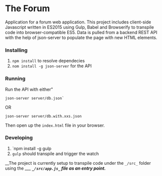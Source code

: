 # The Forum 

Application for a forum web application.  This project includes client-side Javascript written in ES2015 using Gulp, Babel and Browserify to transpile code into browser-compatible ES5.  Data is pulled from a backend REST API with the help of json-server to populate the page with new HTML elements.   


### Installing

1.  `npm install` to resolve dependecies
2.  `nom install -g json-server` for the API

### Running

Run the API with either" 
```
json-server server/db.json`
```
OR 
```
json-server server/db.with.xxs.json
```
Then open up the `index.html` file in your browser.
### Developing
1. `npm install -g gulp
2. `gulp` should transpile and trigger the watch

__The project is currently setup to transpile code under the `_/src_` folder using the ___
___`_/src/app.js_` file as an entry point.___

